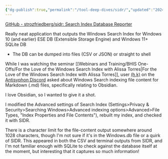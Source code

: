 ```yaml
---
{"dg-publish":true,"permalink":"/tool-deep-dives/sidr/","updated":"2024-02-15T14:10:11.000-08:00"}
---
```


[GitHub - strozfriedberg/sidr: Search Index Database Reporter](https://github.com/strozfriedberg/sidr)

Really neat application that outputs the Windows Search Index for Windows 10 (and earlier) ESE DB (Extensible Storage Engine) and Windows 11+ SQLite DB

- The DB can be dumped into files (CSV or JSON) or straight to shell

While I was watching the seminar [[Webinars and Training/BHIS One-Offs/For the Love of the Windows Search Index with Alissa Torres\|For the Love of the Windows Search Index with Alissa Torres]], user [(h,k)](https://kroothy.com/) on the [Antisyphon Discord](https://discord.gg/antisyphon) asked about Windows Search indexing file content for Markdown (.md) files, specifically relating to Obsidian.

I love Obsidian, so I wanted to give it a shot.

I modified the Advanced settings of Search Index (Settings>Privacy & Security>Searching Windows>Advanced indexing options>Advanced>File Types, "Index Properties and File Contents"), rebuilt my index, and checked it with SIDR.

There is a character limit for the file-content output somewhere around 1028 characters, though I'm not sure if it's in the Windows.db file or a quirk of SIDR. This appeared in both the CSV and terminal outputs from SIDR, and I'm not familiar enough with SQLite to check against the database itself at the moment, but interesting that it captures so much information!